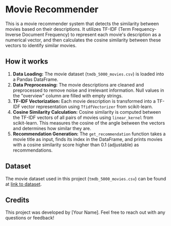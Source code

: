 <!DOCTYPE html>
<html lang="en">
<head>
    <meta charset="UTF-8">
    <meta name="viewport" content="width=device-width, initial-scale=1.0">
    <title>Movie Recommender</title>
</head>
<body>
    <h1>Movie Recommender</h1>

<p>This is a movie recommender system that detects the similarity between movies based on their descriptions. It utilizes TF-IDF (Term Frequency-Inverse Document Frequency) to represent each movie's description as a numerical vector, and then calculates the cosine similarity between these vectors to identify similar movies.</p>

<h2>How it works</h2>

 <ol>
        <li><strong>Data Loading:</strong> The movie dataset (<code>tmdb_5000_movies.csv</code>) is loaded into a Pandas DataFrame.</li>
        <li><strong>Data Preprocessing:</strong> The movie descriptions are cleaned and preprocessed to remove noise and irrelevant information. Null values in the "overview" column are filled with empty strings.</li>
        <li><strong>TF-IDF Vectorization:</strong> Each movie description is transformed into a TF-IDF vector representation using <code>TfidfVectorizer</code> from scikit-learn.</li>
        <li><strong>Cosine Similarity Calculation:</strong> Cosine similarity is computed between the TF-IDF vectors of all pairs of movies using <code>linear_kernel</code> from scikit-learn. This measures the cosine of the angle between the vectors and determines how similar they are.</li>
        <li><strong>Recommendation Generation:</strong> The <code>get_recommendation</code> function takes a movie title as input, finds its index in the DataFrame, and prints movies with a cosine similarity score higher than 0.1 (adjustable) as recommendations.</li>
    </ol>

   <h2>Dataset</h2>
    <p>The movie dataset used in this project (<code>tmdb_5000_movies.csv</code>) can be found at <a href="link_to_dataset">link to dataset</a>.</p>
    <h2>Credits</h2>
    <p>This project was developed by [Your Name]. Feel free to reach out with any questions or feedback!</p>
</body>
</html>

